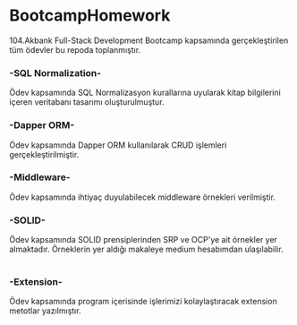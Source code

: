 # BootcampHomework
104.Akbank Full-Stack Development Bootcamp kapsamında gerçekleştirilen tüm ödevler bu repoda toplanmıştır.<br>
### -SQL Normalization- <br>
Ödev kapsamında SQL Normalizasyon kurallarına uyularak kitap bilgilerini içeren veritabanı tasarımı oluşturulmuştur.<br>
### -Dapper ORM- <br>
Ödev kapsamında Dapper ORM kullanılarak CRUD işlemleri gerçekleştirilmiştir.<br>
### -Middleware- <br>
Ödev kapsamında ihtiyaç duyulabilecek middleware örnekleri verilmiştir.<br>
### -SOLID- <br>
Ödev kapsamında SOLID prensiplerinden SRP ve OCP'ye ait örnekler yer almaktadır. Örneklerin yer aldığı makaleye medium hesabımdan ulaşılabilir.<br><br>
### -Extension- <br>
Ödev kapsamında program içerisinde işlerimizi kolaylaştıracak extension metotlar yazılmıştır.


